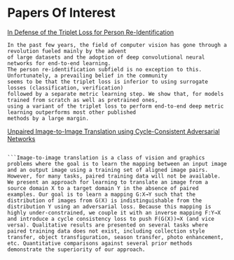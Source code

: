 # Papers Of Interest

[In Defense of the Triplet Loss for Person Re-Identification](https://arxiv.org/abs/1703.07737)
```
In the past few years, the field of computer vision has gone through a revolution fueled mainly by the advent
of large datasets and the adoption of deep convolutional neural networks for end-to-end learning. 
The person re-identification subfield is no exception to this. Unfortunately, a prevailing belief in the community
seems to be that the triplet loss is inferior to using surrogate losses (classification, verification) 
followed by a separate metric learning step. We show that, for models trained from scratch as well as pretrained ones, 
using a variant of the triplet loss to perform end-to-end deep metric learning outperforms most other published 
methods by a large margin.
```
[Unpaired Image-to-Image Translation using Cycle-Consistent Adversarial Networks](https://arxiv.org/abs/1703.10593)
```

```Image-to-image translation is a class of vision and graphics problems where the goal is to learn the mapping between an input image and an output image using a training set of aligned image pairs. However, for many tasks, paired training data will not be available. We present an approach for learning to translate an image from a source domain X to a target domain Y in the absence of paired examples. Our goal is to learn a mapping G:X→Y such that the distribution of images from G(X) is indistinguishable from the distribution Y using an adversarial loss. Because this mapping is highly under-constrained, we couple it with an inverse mapping F:Y→X and introduce a cycle consistency loss to push F(G(X))≈X (and vice versa). Qualitative results are presented on several tasks where paired training data does not exist, including collection style transfer, object transfiguration, season transfer, photo enhancement, etc. Quantitative comparisons against several prior methods demonstrate the superiority of our approach.
